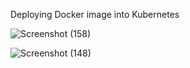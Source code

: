 Deploying Docker image into Kubernetes


![Screenshot (158)](https://github.com/user-attachments/assets/cbb2be3d-0f82-4f62-bfb3-b9771b4feda8)

![Screenshot (148)](https://github.com/user-attachments/assets/1d777ce6-35fa-488f-b49c-e803dfbcb38b)
